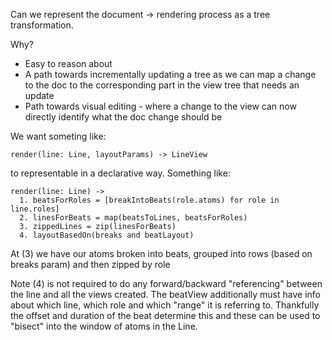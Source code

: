 
Can we represent the document -> rendering process as a tree transformation.  

Why?

* Easy to reason about
* A path towards incrementally updating a tree as we can map a change to the doc
  to the corresponding part in the view tree that needs an update
* Path towards visual editing - where a change to the view can now directly identify
  what the doc change should be


We want someting like:

```
render(line: Line, layoutParams) -> LineView
```

to representable in a declarative way.  Something like:

```
render(line: Line) -> 
  1. beatsForRoles = [breakIntoBeats(role.atoms) for role in line.roles]
  2. linesForBeats = map(beatsToLines, beatsForRoles)
  3. zippedLines = zip(linesForBeats)
  4. layoutBasedOn(breaks and beatLayout)
```

At (3) we have our atoms broken into beats, grouped into rows (based on breaks param) and then zipped by role

Note (4) is not required to do any forward/backward "referencing" between the line and all the views created.
The beatView additionally must have info about which line, which role and which "range" it is referring to.
Thankfully the offset and duration of the beat determine this and these can be used to "bisect" into the window
of atoms in the Line.


